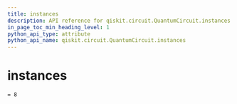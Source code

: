 ```yaml
---
title: instances
description: API reference for qiskit.circuit.QuantumCircuit.instances
in_page_toc_min_heading_level: 1
python_api_type: attribute
python_api_name: qiskit.circuit.QuantumCircuit.instances
---
```


# instances

<span id="qiskit.circuit.QuantumCircuit.instances" />

`= 8`

